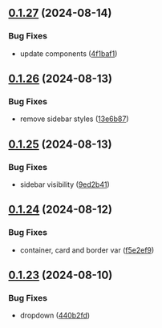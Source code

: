 ## [0.1.27](https://github.com/elevz/elevz-ui/compare/v0.1.26...v0.1.27) (2024-08-14)


### Bug Fixes

* update components ([4f1baf1](https://github.com/elevz/elevz-ui/commit/4f1baf13cd7f48ea92bb6ec3daf7ba1fdba54548))



## [0.1.26](https://github.com/elevz/elevz-ui/compare/v0.1.25...v0.1.26) (2024-08-13)


### Bug Fixes

* remove sidebar styles ([13e6b87](https://github.com/elevz/elevz-ui/commit/13e6b87ea06aa0e324c00f338ecda9f1c34dffb9))



## [0.1.25](https://github.com/elevz/elevz-ui/compare/v0.1.24...v0.1.25) (2024-08-13)


### Bug Fixes

* sidebar visibility ([9ed2b41](https://github.com/elevz/elevz-ui/commit/9ed2b41c08ecb13fe0ab8cea452cf87d400bfe14))



## [0.1.24](https://github.com/elevz/elevz-ui/compare/v0.1.23...v0.1.24) (2024-08-12)


### Bug Fixes

* container, card and border var ([f5e2ef9](https://github.com/elevz/elevz-ui/commit/f5e2ef9fd31269104a88fe895cc66081794b5a39))



## [0.1.23](https://github.com/elevz/elevz-ui/compare/440b2fd53b73bc34b495127ce3bedba8d5e6bbc6...v0.1.23) (2024-08-10)


### Bug Fixes

* dropdown ([440b2fd](https://github.com/elevz/elevz-ui/commit/440b2fd53b73bc34b495127ce3bedba8d5e6bbc6))



